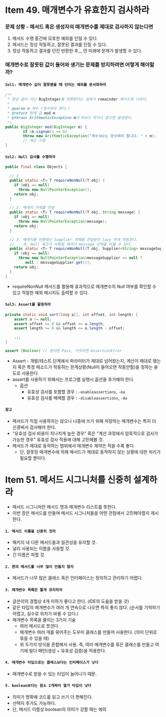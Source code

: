 # Item 49. 매개변수가 유효한지 검사하라

### 문제 상황 - 메서드 혹은 생성자의 매개변수를 제대로 검사하지 않는다면

1. 메서드 수행 중간에 모호한 예외를 던질 수 있다.
2. 메서드는 정상 작동하고, 잘못된 결과를 던질 수 있다.
3. 정상 작동하고 결과를 던진 반환한 후,,, 먼 미래에 문제가 발생할 수 있다.





### 매개변수로 잘못된 값이 들어와 생기는 문제를 방지하려면 어떻게 해야할까?

#### `Sol1: 매개변수 값이 잘못됐을 때 던지는 예외를 문서화하라`

```java
/**
 * 항상 음이 아닌 BigInteger를 반환한다는 점에서 remainder 메서드와 다르다.
 *
 * @param m 계수 (양수여야 한다.)
 * @return 현재 값 mod m
 * @throws ArithmeticException m이 0보다 작거나 같으면 발생한다. 
 */
public BigInteger mod(BigInteger m) {
        if (m.signum() <= 0)
        throw new ArithmeticException("계수(m)는 양수여야 합니다. " + m);
        // 계산 수행 
}
```





####  `Sol2: Null 검사를 수행하라`

```java
public final class Objects {

  // 1
  public static <T> T requireNonNull(T obj) {
    if (obj == null)
      throw new NullPointerException();
    return obj;
  }

  // 2. 메세지 자체를 전달
  public static <T> T requireNonNull(T obj, String message) {
    if (obj == null)
      throw new NullPointerException(message);
    return obj;
  }

  // 3. 메세지를 반환하는 Supplier 객체를 전달받아 lazy 하게 작동한다.
  //    즉, Null 체크가 이뤄질 때까지 message 선택을 미룰 수 있다.
  public static <T> T requireNonNull(T obj, Supplier<String> messageSupplier) {
    if (obj == null)
      throw new NullPointerException(messageSupplier == null ?
         null : messageSupplier.get());
    return obj;
  }
}
```

- requireNonNull 메서드를 활용해 효과적으로 매개변수의 Null 여부를 확인할 수 있고 적절한 예외 메시지도 출력할 수 있다.



#### `Sol3: Assert를 활용하라`

```java
private static void sort(long a[], int offset, int length) {
    assert a != null;
    assert offset >= 0 && offset <= a.length;
    assert length >= 0 && length <= a.length - offset;

    ...
}

assert [Boolean] // 참이면 Pass, 거짓이면 AssertionError
```

- Assert - 개발/테스트 단계에서 파라미터가 제대로 넘어왔는지, 계산이 제대로 됐는지 혹은 특정 메소드가 작동하는 한계상황(Null이 들어오면 작동안함)을 정하는 용도로 사용한다.
- assert를 사용하기 위해서는 프로그램 실행시 옵션을 추가해야 한다.
  - 옵션
    - 유효성 검사를 포함할 경우 : `-enableassertions`, `-ea`
    - 유효성 검사를 배제할 경우 : `-disableassertions`, `-da`





#### `참고`

- 메서드가 직접 사용하지는 않으나 나중에 쓰기 위해 저장하는 매개변수는 특히 더 신경써서 검사해야 한다.
- "유효성 검사 비용이 지나치게 높은 경우" 혹은 "계산 과정에서 암묵적으로 검사가 가능한 경우" 유효성 검사 적용에 대해 고민해볼 것.
- 메서드가 제대로 동작하는 범위에서 매개변수 제약은 적을 수록 좋다.
  - 단, 잘못된 매개변수에 의해 메서드가 제대로 동작하지 않는 상황에 대한 처리가 필요할 뿐이다.



# Item 51. 메서드 시그니처를 신중히 설계하라

- 메서드 시그니처란 메서드 명과 매개변수 리스트를 뜻한다.
- 이번 장은 메서드를 만들며 메서드 시그니처들을 어떤 관점에서 고민해야할지 제시한다.





####  `1. 메서드 이름을 신중히 짓자`

- 패키지 내 다른 메서드들과 일관성을 유지할 것.
- 널리 사용되는 이름을 사용할 것.
- 긴 이름은 피할 것.



####  `2. 편의 메서드를 너무 많이 만들지 말자`

- 메서드가 너무 많은 클래스 혹은 인터페이스는 정의하고 관리하기 어렵다.



####  `3. 매개변수 목록은 짧게 유지하자`

- 글쓴이의 경험상 4개 이하가 좋다고 한다. (IDE의 도움을 받을 것)
- 같은 타입의 매개변수가 여러 개 연속으로 나오면 특히 좋지 않다. (순서를 기억하기 어렵고, 실수로 위치가 바뀔 수 있다.)
- 매개변수 목록을 줄이는 3가지 기술
  - 여러 메서드로 쪼갠다
  - 매개변수 여러 개를 묶어주는 도우미 클래스를 만들어 사용한다. (의미 단위로 묶을 수 있을 때)
  - 위 두가지 방식을 혼합해서 사용. 즉, 여러 매개변수를 묶은 클래스를 만들고 여기에 빌더 패턴(생성 + 유효성 검증)을 적용한다.





####  `4. 매개변수 타입으로는 클래스보다는 인터페이스가 낫다`

- 매개변수로 받을 수 있는 타입이 늘어나기 때문.





####  `5. boolean보다는 원소 2개짜리 열거 타입이 낫다`

- 의미가 명확해 코드를 읽고 쓰기 더 편해진다.
- 선택지 추가도 가능하다.
- 단, 메서드 이름상 boolean의 의미가 강할 때는 예외